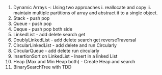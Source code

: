 1. Dynamic Arrays -: 
	Using two approaches 
		i. reallocate and copy 
		ii. maintain multiple partitions of array and abstract it to a single object.
2. Stack - push pop
3. Queue - push pop 
4. Deque - push pop both side
5. LinkedList - add delete search get
6. DoublyLinkedList - add delete search get reverseTraversal
7. CircularLinkedList - add delete and run Circularly
8. CircularQueue - add delete run circularly
9. InsertionSort on LinkedList - Insert in a linked List
10. Heap (Max and Min Heap both) - Create Heap and search
11. BinarySearchTree with TDD 
